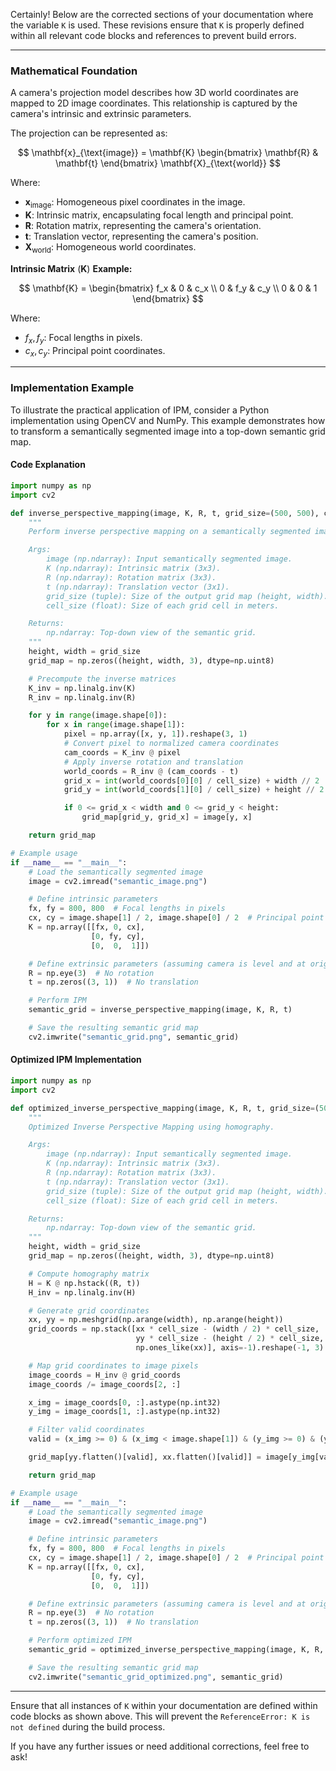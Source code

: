 Certainly! Below are the corrected sections of your documentation where the variable `K` is used. These revisions ensure that `K` is properly defined within all relevant code blocks and references to prevent build errors.

---

### Mathematical Foundation

A camera's projection model describes how 3D world coordinates are mapped to 2D image coordinates. This relationship is captured by the camera's intrinsic and extrinsic parameters.

The projection can be represented as:

$$
\mathbf{x}_{\text{image}} = \mathbf{K} \begin{bmatrix} \mathbf{R} & \mathbf{t} \end{bmatrix} \mathbf{X}_{\text{world}}
$$

Where:
- $\mathbf{x}_{\text{image}}$: Homogeneous pixel coordinates in the image.
- $\mathbf{K}$: Intrinsic matrix, encapsulating focal length and principal point.
- $\mathbf{R}$: Rotation matrix, representing the camera's orientation.
- $\mathbf{t}$: Translation vector, representing the camera's position.
- $\mathbf{X}_{\text{world}}$: Homogeneous world coordinates.

**Intrinsic Matrix** ($\mathbf{K}$) **Example:**

$$
\mathbf{K} = \begin{bmatrix}
f_x & 0 & c_x \\
0 & f_y & c_y \\
0 & 0 & 1
\end{bmatrix}
$$

Where:
- $f_x, f_y$: Focal lengths in pixels.
- $c_x, c_y$: Principal point coordinates.

---

### Implementation Example

To illustrate the practical application of IPM, consider a Python implementation using OpenCV and NumPy. This example demonstrates how to transform a semantically segmented image into a top-down semantic grid map.

#### Code Explanation

```python
import numpy as np
import cv2

def inverse_perspective_mapping(image, K, R, t, grid_size=(500, 500), cell_size=0.1):
    """
    Perform inverse perspective mapping on a semantically segmented image.

    Args:
        image (np.ndarray): Input semantically segmented image.
        K (np.ndarray): Intrinsic matrix (3x3).
        R (np.ndarray): Rotation matrix (3x3).
        t (np.ndarray): Translation vector (3x1).
        grid_size (tuple): Size of the output grid map (height, width).
        cell_size (float): Size of each grid cell in meters.

    Returns:
        np.ndarray: Top-down view of the semantic grid.
    """
    height, width = grid_size
    grid_map = np.zeros((height, width, 3), dtype=np.uint8)

    # Precompute the inverse matrices
    K_inv = np.linalg.inv(K)
    R_inv = np.linalg.inv(R)

    for y in range(image.shape[0]):
        for x in range(image.shape[1]):
            pixel = np.array([x, y, 1]).reshape(3, 1)
            # Convert pixel to normalized camera coordinates
            cam_coords = K_inv @ pixel
            # Apply inverse rotation and translation
            world_coords = R_inv @ (cam_coords - t)
            grid_x = int(world_coords[0][0] / cell_size) + width // 2
            grid_y = int(world_coords[1][0] / cell_size) + height // 2

            if 0 <= grid_x < width and 0 <= grid_y < height:
                grid_map[grid_y, grid_x] = image[y, x]

    return grid_map

# Example usage
if __name__ == "__main__":
    # Load the semantically segmented image
    image = cv2.imread("semantic_image.png")

    # Define intrinsic parameters
    fx, fy = 800, 800  # Focal lengths in pixels
    cx, cy = image.shape[1] / 2, image.shape[0] / 2  # Principal point
    K = np.array([[fx, 0, cx],
                  [0, fy, cy],
                  [0,  0,  1]])

    # Define extrinsic parameters (assuming camera is level and at origin)
    R = np.eye(3)  # No rotation
    t = np.zeros((3, 1))  # No translation

    # Perform IPM
    semantic_grid = inverse_perspective_mapping(image, K, R, t)

    # Save the resulting semantic grid map
    cv2.imwrite("semantic_grid.png", semantic_grid)
```

#### Optimized IPM Implementation

```python
import numpy as np
import cv2

def optimized_inverse_perspective_mapping(image, K, R, t, grid_size=(500, 500), cell_size=0.1):
    """
    Optimized Inverse Perspective Mapping using homography.

    Args:
        image (np.ndarray): Input semantically segmented image.
        K (np.ndarray): Intrinsic matrix (3x3).
        R (np.ndarray): Rotation matrix (3x3).
        t (np.ndarray): Translation vector (3x1).
        grid_size (tuple): Size of the output grid map (height, width).
        cell_size (float): Size of each grid cell in meters.

    Returns:
        np.ndarray: Top-down view of the semantic grid.
    """
    height, width = grid_size
    grid_map = np.zeros((height, width, 3), dtype=np.uint8)

    # Compute homography matrix
    H = K @ np.hstack((R, t))
    H_inv = np.linalg.inv(H)

    # Generate grid coordinates
    xx, yy = np.meshgrid(np.arange(width), np.arange(height))
    grid_coords = np.stack([xx * cell_size - (width / 2) * cell_size,
                            yy * cell_size - (height / 2) * cell_size,
                            np.ones_like(xx)], axis=-1).reshape(-1, 3).T

    # Map grid coordinates to image pixels
    image_coords = H_inv @ grid_coords
    image_coords /= image_coords[2, :]

    x_img = image_coords[0, :].astype(np.int32)
    y_img = image_coords[1, :].astype(np.int32)

    # Filter valid coordinates
    valid = (x_img >= 0) & (x_img < image.shape[1]) & (y_img >= 0) & (y_img < image.shape[0])

    grid_map[yy.flatten()[valid], xx.flatten()[valid]] = image[y_img[valid], x_img[valid]]

    return grid_map

# Example usage
if __name__ == "__main__":
    # Load the semantically segmented image
    image = cv2.imread("semantic_image.png")

    # Define intrinsic parameters
    fx, fy = 800, 800  # Focal lengths in pixels
    cx, cy = image.shape[1] / 2, image.shape[0] / 2  # Principal point
    K = np.array([[fx, 0, cx],
                  [0, fy, cy],
                  [0,  0,  1]])

    # Define extrinsic parameters (assuming camera is level and at origin)
    R = np.eye(3)  # No rotation
    t = np.zeros((3, 1))  # No translation

    # Perform optimized IPM
    semantic_grid = optimized_inverse_perspective_mapping(image, K, R, t)

    # Save the resulting semantic grid map
    cv2.imwrite("semantic_grid_optimized.png", semantic_grid)
```

---

Ensure that all instances of `K` within your documentation are defined within code blocks as shown above. This will prevent the `ReferenceError: K is not defined` during the build process.

If you have any further issues or need additional corrections, feel free to ask!